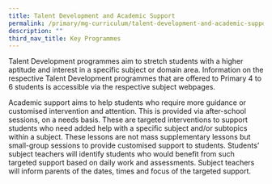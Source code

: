 ```yaml
---
title: Talent Development and Academic Support
permalink: /primary/mg-curriculum/talent-development-and-academic-support/
description: ""
third_nav_title: Key Programmes
---
```


Talent Development programmes aim to stretch students with a higher aptitude and interest in a specific subject or domain area. Information on the respective Talent Development programmes that are offered to Primary 4 to 6 students is accessible via the respective subject webpages. 

Academic support aims to help students who require more guidance or customised intervention and attention. This is provided via after-school sessions, on a needs basis. These are targeted interventions to support students who need added help with a specific subject and/or subtopics within a subject. These lessons are not mass supplementary lessons but small-group sessions to provide customised support to students. Students’ subject teachers will identify students who would benefit from such targeted support based on daily work and assessments. Subject teachers will inform parents of the dates, times and focus of the targeted support.